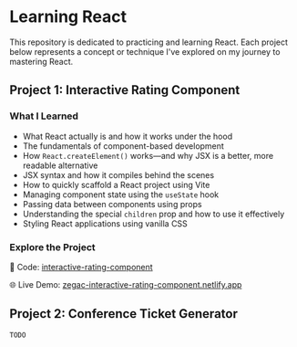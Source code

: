 # Learning React

This repository is dedicated to practicing and learning React. Each project below represents a concept or technique I've explored on my journey to mastering React.

## Project 1: Interactive Rating Component

### What I Learned

- What React actually is and how it works under the hood
- The fundamentals of component-based development
- How `React.createElement()` works—and why JSX is a better, more readable alternative
- JSX syntax and how it compiles behind the scenes
- How to quickly scaffold a React project using Vite
- Managing component state using the `useState` hook
- Passing data between components using props
- Understanding the special `children` prop and how to use it effectively
- Styling React applications using vanilla CSS

### Explore the Project

📁 Code: [interactive-rating-component](./interactive-rating-component/)

🌐 Live Demo: [zegac-interactive-rating-component.netlify.app](https://zegac-interactive-rating-component.netlify.app/)

## Project 2: Conference Ticket Generator

`TODO`
